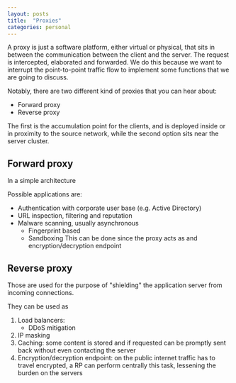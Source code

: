 ```yaml
---
layout: posts
title:  "Proxies"
categories: personal
---
```


A proxy is just a software platform, either virtual or physical, that sits in between the communication between the client and the server. The request is intercepted, elaborated and forwarded. We do this because we want to interrupt the point-to-point traffic flow to implement some functions that we are going to discuss.

Notably, there are two different kind of proxies that you can hear about:

* Forward proxy
* Reverse proxy

The first is the accumulation point for the clients, and is deployed inside or in proximity to the source network, while the second option sits near the server cluster.

## Forward proxy
In a simple architecture

Possible applications are:
* Authentication with corporate user base (e.g. Active Directory)
* URL inspection, filtering and reputation
* Malware scanning, usually asynchronous
    * Fingerprint based
    * Sandboxing
This can be done since the proxy acts as and encryption/decryption endpoint

## Reverse proxy
Those are used for the purpose of "shielding" the application server from incoming connections.

They can be used as
1. Load balancers:
    * DDoS mitigation
2. IP masking
3. Caching: some content is stored and if requested can be promptly sent back without even contacting the server
4. Encryption/decryption endpoint: on the public internet traffic has to travel encrypted, a RP can perform centrally this task, lessening the burden on the servers
